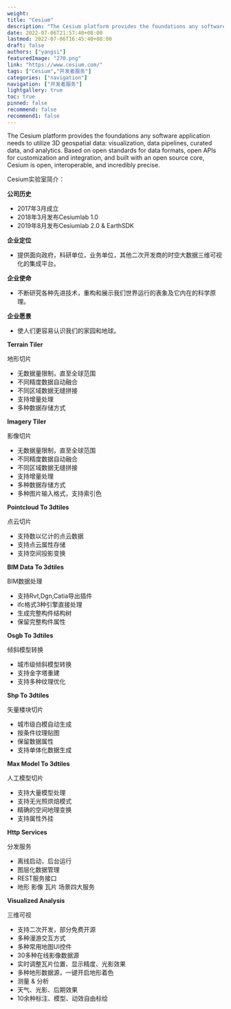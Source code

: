 ```yaml
---
weight: 
title: "Cesium"
description: "The Cesium platform provides the foundations any software application needs to utilize 3D geospatial data: visualization, data pipelines, curated data, and analytics. Based on open standards for data formats, open APIs for customization and integration, and built with an open source core, Cesium is open, interoperable, and incredibly precise."
date: 2022-07-06T21:57:40+08:00
lastmod: 2022-07-06T16:45:40+08:00
draft: false
authors: ["yangsi"]
featuredImage: "270.png"
link: "https://www.cesium.com/"
tags: ["Cesium","开发者服务"]
categories: ["navigation"]
navigation: ["开发者服务"]
lightgallery: true
toc: true
pinned: false
recommend: false
recommend1: false
---
```


The Cesium platform provides the foundations any software application needs to utilize 3D geospatial data: visualization, data pipelines, curated data, and analytics. Based on open standards for data formats, open APIs for customization and integration, and built with an open source core, Cesium is open, interoperable, and incredibly precise.

Cesium实验室简介：

**公司历史**

- 2017年3月成立
- 2018年3月发布Cesiumlab 1.0
- 2019年8月发布Cesiumlab 2.0 & EarthSDK

**企业定位**

- 提供面向政府，科研单位，业务单位，其他二次开发商的时空大数据三维可视化的集成平台。

**企业使命**

- 不断研究各种先进技术，重构和展示我们世界运行的表象及它内在的科学原理。

**企业愿景**

- 使人们更容易认识我们的家园和地球。

**Terrain Tiler**

地形切片

- 无数据量限制，直至全球范围
- 不同精度数据自动融合
- 不同区域数据无缝拼接
- 支持增量处理
- 多种数据存储方式

**Imagery  Tiler**

影像切片

- 无数据量限制，直至全球范围 
- 不同精度数据自动融合 
- 不同区域数据无缝拼接 
- 支持增量处理 
- 多种数据存储方式 
- 多种图片输入格式，支持索引色 

**Pointcloud To 3dtiles**

点云切片

- 支持数以亿计的点云数据
- 支持点云属性存储
- 支持空间投影变换

**BIM  Data  To  3dtiles**

BIM数据处理

- 支持Rvt,Dgn,Catia导出插件 
- ifc格式3种引擎直接处理 
- 生成完整构件结构树 
- 保留完整构件属性 

**Osgb To 3dtiles**

倾斜模型转换

- 城市级倾斜模型转换
- 支持金字塔重建
- 支持多种纹理优化

**Shp  To  3dtiles**

矢量楼块切片

- 城市级白模自动生成 
- 按条件纹理贴图 
- 保留数据属性 
- 支持单体化数据生成 

**Max Model To 3dtiles**

人工模型切片

- 支持大量模型处理
- 支持无光照烘焙模式
- 精确的空间地理变换
- 支持属性外挂

**Http  Services**

分发服务

- 离线启动，后台运行 
- 图层化数据管理 
- REST服务接口 
- 地形 影像 瓦片 场景四大服务 

**Visualized Analysis**

三维可视

- 支持二次开发，部分免费开源
- 多种漫游交互方式
- 多种常用地图UI控件
- 30多种在线影像数据源
- 实时调整瓦片位置、显示精度、光影效果
- 多种地形数据源，一键开启地形着色
- 测量 & 分析
- 天气、光影、后期效果
- 10余种标注、模型、动效自由标绘


